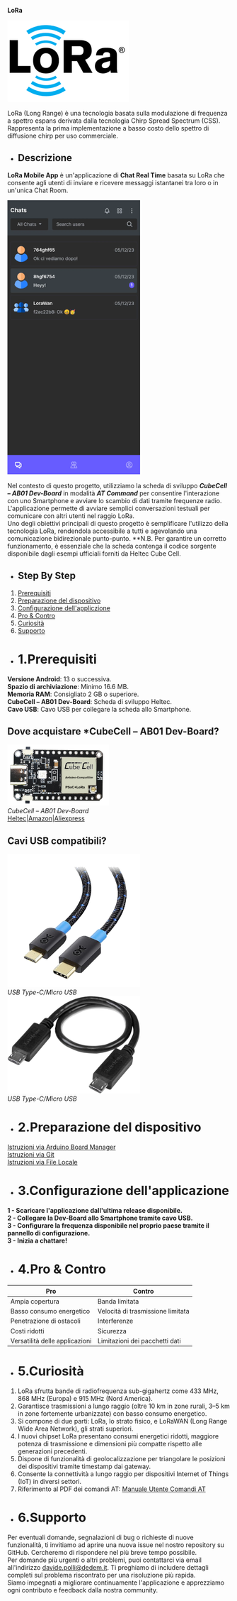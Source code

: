 **LoRa**

![Logo](logo.png) 

LoRa (Long Range) è una tecnologia basata sulla modulazione di frequenza a spettro espans derivata dalla tecnologia Chirp Spread Spectrum (CSS). Rappresenta la prima implementazione a basso costo dello spettro di diffusione chirp per uso commerciale.

- ## **Descrizione**
**LoRa Mobile App** è un'applicazione di **Chat Real Time** basata su LoRa che consente agli utenti di inviare e ricevere messaggi istantanei tra loro o in un'unica Chat Room. <br>

![Screenshot ITA](screen_ita1.png)

Nel contesto di questo progetto, utilizziamo la scheda di sviluppo ***CubeCell – AB01 Dev-Board*** in modalità ***AT Command*** per consentire l'interazione con uno Smartphone e avviare lo scambio di dati tramite frequenze radio. L'applicazione permette di avviare semplici conversazioni testuali per comunicare con altri utenti nel raggio LoRa.<br>
Uno degli obiettivi principali di questo progetto è semplificare l'utilizzo della tecnologia LoRa, rendendola accessibile a tutti e agevolando una comunicazione bidirezionale punto-punto.
**N.B. Per garantire un corretto funzionamento, è essenziale che la scheda contenga il codice sorgente disponibile dagli esempi ufficiali forniti da Heltec Cube Cell.<br> 

- ## Step By Step
1. [Prerequisiti](#prerequisiti)<br>
2. [Preparazione del dispositivo](#preparazione)<br>
3. [Configurazione dell'appliczione](#configurazione)<br>
4. [Pro & Contro](#proecontro)<br>
5. [Curiosità](#curiosità)<br>
6. [Supporto](#supporto)<br>
   
- # 1.Prerequisiti<div id="prerequisiti"></div>
**Versione Android**: 13 o successiva.<br>
**Spazio di archiviazione**: Minimo 16.6 MB.<br>
**Memoria RAM**: Consigliato 2 GB o superiore.<br>
**CubeCell – AB01 Dev-Board**: Scheda di sviluppo Heltec.<br>
**Cavo USB**: Cavo USB per collegare la scheda allo Smartphone.

## Dove acquistare *CubeCell – AB01 Dev-Board?
![HTTCAB01](httcab01.png)<br>
*CubeCell – AB01 Dev-Board*<br>
[Heltec](https://heltec.org/project/htcc-ab01-v2/)|[Amazon](https://www.amazon.it/LoRaWAN-sviluppo-ASR6501-energetico-Intelligent/dp/B07ZH7NL38/ref=sr_1_1?__mk_it_IT=%C3%85M%C3%85%C5%BD%C3%95%C3%91&crid=2E73JV8F1KPLV&keywords=heltec+cubecell&qid=1701754977&sprefix=heltec+cubecel%2Caps%2C148&sr=8-1)|[Aliexpress](https://it.aliexpress.com/item/1005005444339915.html?spm=a2g0o.productlist.main.3.1d7150b2TFr0YZ&algo_pvid=b9b676a0-1f19-4aaf-807d-e712d7758b64&algo_exp_id=b9b676a0-1f19-4aaf-807d-e712d7758b64-1&pdp_npi=4%40dis%21EUR%2116.48%2116.48%21%21%2117.45%21%21%402103209b17017550135711815e8815%2112000033106113757%21sea%21IT%210%21AB&curPageLogUid=SzqEk2lL0gTd)<br>

## Cavi USB compatibili?
![TypeC/MicroUSB](cable.png)<br>*USB Type-C/Micro USB*<br>
![TypeC/MicroUSB](cable2.png)<br>*USB Type-C/Micro USB*<br>

- # 2.Preparazione del dispositivo<br><div id="preparazione"></div>
[Istruzioni via Arduino Board Manager](https://docs.heltec.org/en/node/asr650x/htcc_ab01/quick_start.html#use-arduino-board-manager)<br>
[Istruzioni via Git](https://docs.heltec.org/en/node/asr650x/htcc_ab01/quick_start.html#via-git)<br>
[Istruzioni via File Locale](https://docs.heltec.org/en/node/asr650x/htcc_ab01/quick_start.html#via-local-file)<br>

- # 3.Configurazione dell'applicazione<br><div id="configurazione"></div>
**1 - Scaricare l'applicazione dall'ultima release disponibile.** <br>
**2 - Collegare la Dev-Board allo Smartphone tramite cavo USB.** <br>
**3 - Configurare la frequenza disponibile nel proprio paese tramite il pannello di configurazione.** <br>
**3 - Inizia a chattare!** <br>

- # **4.Pro & Contro**
| **Pro**                                       | **Contro**                                              |
|-----------------------------------------------|----------------------------------------------------------|
| Ampia copertura                               | Banda limitata                                           |
| Basso consumo energetico                       | Velocità di trasmissione limitata                         |
| Penetrazione di ostacoli                       | Interferenze                                             |
| Costi ridotti                                  | Sicurezza                                                |
| Versatilità delle applicazioni                 | Limitazioni dei pacchetti dati                            |

- # **5.Curiosità**
1. LoRa sfrutta bande di radiofrequenza sub-gigahertz come 433 MHz, 868 MHz (Europa) e 915 MHz (Nord America).
2. Garantisce trasmissioni a lungo raggio (oltre 10 km in zone rurali, 3–5 km in zone fortemente urbanizzate) con basso consumo energetico.
3. Si compone di due parti: LoRa, lo strato fisico, e LoRaWAN (Long Range Wide Area Network), gli strati superiori.
4. I nuovi chipset LoRa presentano consumi energetici ridotti, maggiore potenza di trasmissione e dimensioni più compatte rispetto alle generazioni precedenti.
5. Dispone di funzionalità di geolocalizzazione per triangolare le posizioni dei dispositivi tramite timestamp dai gateway.
6. Consente la connettività a lungo raggio per dispositivi Internet of Things (IoT) in diversi settori.
7. Riferimento al PDF dei comandi AT: [Manuale Utente Comandi AT](https://resource.heltec.cn/download/CubeCell/AT_Command_list/CubeCell_Series_AT_Command_User_Manual_V0.4.pdf)

- # **6.Supporto**
Per eventuali domande, segnalazioni di bug o richieste di nuove funzionalità, ti invitiamo ad aprire una nuova issue nel nostro repository su GitHub. Cercheremo di rispondere nel più breve tempo possibile.<br>
Per domande più urgenti o altri problemi, puoi contattarci via email all'indirizzo davide.polli@dedem.it. Ti preghiamo di includere dettagli completi sul problema riscontrato per una risoluzione più rapida.<br>
Siamo impegnati a migliorare continuamente l'applicazione e apprezziamo ogni contributo e feedback dalla nostra community.<br>

